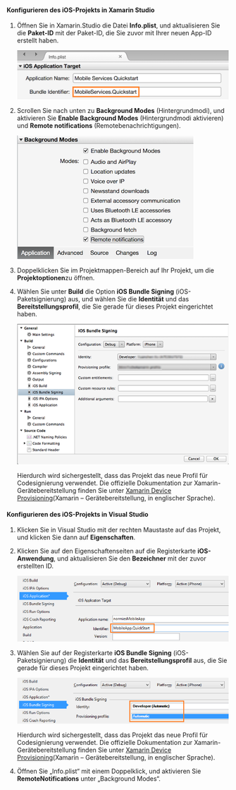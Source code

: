 #### <a name="configuring-the-ios-project-in-xamarin-studio"></a>Konfigurieren des iOS-Projekts in Xamarin Studio
1. Öffnen Sie in Xamarin.Studio die Datei **Info.plist**, und aktualisieren Sie die **Paket-ID** mit der Paket-ID, die Sie zuvor mit Ihrer neuen App-ID erstellt haben.
   
    ![](./media/app-service-mobile-xamarin-ios-configure-project/mobile-services-ios-push-21.png)
2. Scrollen Sie nach unten zu **Background Modes** (Hintergrundmodi), und aktivieren Sie **Enable Background Modes** (Hintergrundmodi aktivieren) und **Remote notifications** (Remotebenachrichtigungen). 
   
    ![](./media/app-service-mobile-xamarin-ios-configure-project/mobile-services-ios-push-22.png)
3. Doppelklicken Sie im Projektmappen-Bereich auf Ihr Projekt, um die **Projektoptionen**zu öffnen.
4. Wählen Sie unter **Build** die Option **iOS Bundle Signing** (iOS-Paketsignierung) aus, und wählen Sie die **Identität** und das **Bereitstellungsprofil**, die Sie gerade für dieses Projekt eingerichtet haben. 
   
   ![](./media/app-service-mobile-xamarin-ios-configure-project/mobile-services-ios-push-20.png)
   
   Hierdurch wird sichergestellt, dass das Projekt das neue Profil für Codesignierung verwendet. Die offizielle Dokumentation zur Xamarin-Gerätebereitstellung finden Sie unter [Xamarin Device Provisioning](Xamarin – Gerätebereitstellung, in englischer Sprache).

#### <a name="configuring-the-ios-project-in-visual-studio"></a>Konfigurieren des iOS-Projekts in Visual Studio
1. Klicken Sie in Visual Studio mit der rechten Maustaste auf das Projekt, und klicken Sie dann auf **Eigenschaften**.
2. Klicken Sie auf den Eigenschaftenseiten auf die Registerkarte **iOS-Anwendung**, und aktualisieren Sie den **Bezeichner** mit der zuvor erstellten ID.
   
    ![](./media/app-service-mobile-xamarin-ios-configure-project/mobile-services-ios-push-23.png)
3. Wählen Sie auf der Registerkarte **iOS Bundle Signing** (iOS-Paketsignierung) die **Identität** und das **Bereitstellungsprofil** aus, die Sie gerade für dieses Projekt eingerichtet haben. 
   
    ![](./media/app-service-mobile-xamarin-ios-configure-project/mobile-services-ios-push-24.png)
   
    Hierdurch wird sichergestellt, dass das Projekt das neue Profil für Codesignierung verwendet. Die offizielle Dokumentation zur Xamarin-Gerätebereitstellung finden Sie unter [Xamarin Device Provisioning](Xamarin – Gerätebereitstellung, in englischer Sprache).
4. Öffnen Sie „Info.plist“ mit einem Doppelklick, und aktivieren Sie **RemoteNotifications** unter „Background Modes“. 

[Xamarin Device Provisioning]: http://developer.xamarin.com/guides/ios/getting_started/installation/device_provisioning/

<!--HONumber=Nov16_HO3-->


